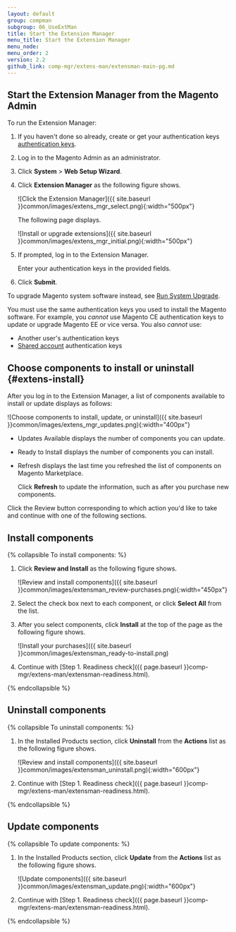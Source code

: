 ```yaml
---
layout: default 
group: compman
subgroup: 06_UseExtMan
title: Start the Extension Manager
menu_title: Start the Extension Manager
menu_node: 
menu_order: 2
version: 2.2
github_link: comp-mgr/extens-man/extensman-main-pg.md
---
```


## Start the Extension Manager from the Magento Admin
To run the Extension Manager:

1.	If you haven't done so already, create or get your authentication keys [authentication keys]({{page.baseurl}}install-gde/prereq/connect-auth.html).
2.	Log in to the Magento Admin as an administrator.
3.	Click **System** > **Web Setup Wizard**.
4.	Click **Extension Manager** as the following figure shows.

	![Click the Extension Manager]({{ site.baseurl }}common/images/extens_mgr_select.png){:width="500px"}

	The following page displays.

	![Install or upgrade extensions]({{ site.baseurl }}common/images/extens_mgr_initial.png){:width="500px"}
5.	If prompted, log in to the Extension Manager.

	Enter your authentication keys in the provided fields.
2.	Click **Submit**.

To upgrade Magento system software instead, see <a href="{{page.baseurl}}comp-mgr/upgrader/upgrade-start.html">Run System Upgrade</a>.

<div class="bs-callout bs-callout-warning">
   	<p>You must use the same authentication keys you used to install the Magento software. For example, you <em>cannot</em> use Magento CE authentication keys to update or upgrade Magento EE or vice versa. You also <em>cannot</em> use:</p>
   	<ul><li>Another user's authentication keys</li>
   	<li><a href="http://docs.magento.com/m2/ce/user_guide/magento/magento-account-share.html" target="_blank">Shared account</a> authentication keys</li></ul>   
</div>

## Choose components to install or uninstall {#extens-install}
After you log in to the Extension Manager, a list of components available to install or update displays as follows:

![Choose components to install, update, or uninstall]({{ site.baseurl }}common/images/extens_mgr_updates.png){:width="400px"}

*	Updates Available displays the number of components you can update.
*	Ready to Install displays the number of components you can install.
*	Refresh displays the last time you refreshed the list of components on Magento Marketplace. 

	Click **Refresh** to update the information, such as after you purchase new components.

Click the Review button corresponding to which action you'd like to take and continue with one of the following sections.

## Install components

{% collapsible To install components: %}

1.	Click **Review and Install** as the following figure shows.

	![Review and install components]({{ site.baseurl }}common/images/extensman_review-purchases.png){:width="450px"}
2.	Select the check box next to each component, or click **Select All** from the list.
2.	After you select components, click **Install** at the top of the page as the following figure shows.

	![Install your purchases]({{ site.baseurl }}common/images/extensman_ready-to-install.png)
3.	Continue with [Step 1. Readiness check]({{ page.baseurl }}comp-mgr/extens-man/extensman-readiness.html).

{% endcollapsible %}

## Uninstall components

{% collapsible To uninstall components: %}

1.	In the Installed Products section, click **Uninstall** from the **Actions** list as the following figure shows.

	![Review and install components]({{ site.baseurl }}common/images/extensman_uninstall.png){:width="600px"}
3.	Continue with [Step 1. Readiness check]({{ page.baseurl }}comp-mgr/extens-man/extensman-readiness.html).

{% endcollapsible %}

## Update components

{% collapsible To update components: %}

1.	In the Installed Products section, click **Update** from the **Actions** list as the following figure shows.

	![Update components]({{ site.baseurl }}common/images/extensman_update.png){:width="600px"}
3.	Continue with [Step 1. Readiness check]({{ page.baseurl }}comp-mgr/extens-man/extensman-readiness.html).

{% endcollapsible %}






